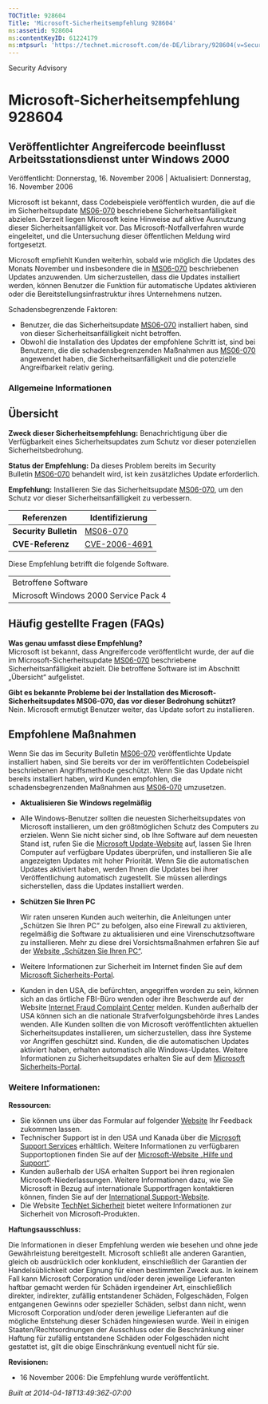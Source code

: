```yaml
---
TOCTitle: 928604
Title: 'Microsoft-Sicherheitsempfehlung 928604'
ms:assetid: 928604
ms:contentKeyID: 61224179
ms:mtpsurl: 'https://technet.microsoft.com/de-DE/library/928604(v=Security.10)'
---
```


Security Advisory

Microsoft-Sicherheitsempfehlung 928604
======================================

Veröffentlichter Angreifercode beeinflusst Arbeitsstationsdienst unter Windows 2000
-----------------------------------------------------------------------------------

Veröffentlicht: Donnerstag, 16. November 2006 | Aktualisiert: Donnerstag, 16. November 2006

Microsoft ist bekannt, dass Codebeispiele veröffentlich wurden, die auf die im Sicherheitsupdate [MS06-070](http://www.microsoft.com/germany/technet/sicherheit/bulletins/ms06-070.mspx) beschriebene Sicherheitsanfälligkeit abzielen. Derzeit liegen Microsoft keine Hinweise auf aktive Ausnutzung dieser Sicherheitsanfälligkeit vor. Das Microsoft-Notfallverfahren wurde eingeleitet, und die Untersuchung dieser öffentlichen Meldung wird fortgesetzt.  

Microsoft empfiehlt Kunden weiterhin, sobald wie möglich die Updates des Monats November und insbesondere die in [MS06-070](http://www.microsoft.com/germany/technet/sicherheit/bulletins/ms06-070.mspx) beschriebenen Updates anzuwenden. Um sicherzustellen, dass die Updates installiert werden, können Benutzer die Funktion für automatische Updates aktivieren oder die Bereitstellungsinfrastruktur ihres Unternehmens nutzen.

Schadensbegrenzende Faktoren:

-   Benutzer, die das Sicherheitsupdate [MS06-070](http://www.microsoft.com/germany/technet/sicherheit/bulletins/ms06-070.mspx) installiert haben, sind von dieser Sicherheitsanfälligkeit nicht betroffen.
-   Obwohl die Installation des Updates der empfohlene Schritt ist, sind bei Benutzern, die die schadensbegrenzenden Maßnahmen aus [MS06-070](http://www.microsoft.com/germany/technet/sicherheit/bulletins/ms06-070.mspx) angewendet haben, die Sicherheitsanfälligkeit und die potenzielle Angreifbarkeit relativ gering.

### Allgemeine Informationen

Übersicht
---------

**Zweck dieser Sicherheitsempfehlung:** Benachrichtigung über die Verfügbarkeit eines Sicherheitsupdates zum Schutz vor dieser potenziellen Sicherheitsbedrohung.

**Status der Empfehlung:** Da dieses Problem bereits im Security Bulletin [MS06-070](http://www.microsoft.com/germany/technet/sicherheit/bulletins/ms06-070.mspx) behandelt wird, ist kein zusätzliches Update erforderlich.

**Empfehlung:** Installieren Sie das Sicherheitsupdate [MS06-070](http://www.microsoft.com/germany/technet/sicherheit/bulletins/ms06-070.mspx), um den Schutz vor dieser Sicherheitsanfälligkeit zu verbessern.

| Referenzen            | Identifizierung                                                                         |
|-----------------------|-----------------------------------------------------------------------------------------|
| **Security Bulletin** | [MS06-070](http://www.microsoft.com/germany/technet/sicherheit/bulletins/ms06-070.mspx) |
| **CVE-Referenz**      | [CVE-2006-4691](http://www.cve.mitre.org/cgi-bin/cvename.cgi?name=cve-2006-4691)        |

Diese Empfehlung betrifft die folgende Software.

|                                       |
|---------------------------------------|
| Betroffene Software                   |
| Microsoft Windows 2000 Service Pack 4 |

Häufig gestellte Fragen (FAQs)
------------------------------

**Was genau umfasst diese Empfehlung?**  
Microsoft ist bekannt, dass Angreifercode veröffentlicht wurde, der auf die im Microsoft-Sicherheitsupdate [MS06-070](http://www.microsoft.com/germany/technet/sicherheit/bulletins/ms06-070.mspx) beschriebene Sicherheitsanfälligkeit abzielt. Die betroffene Software ist im Abschnitt „Übersicht“ aufgelistet.

**Gibt es bekannte Probleme bei der Installation des Microsoft-Sicherheitsupdates MS06-070, das vor dieser Bedrohung schützt?**  
Nein. Microsoft ermutigt Benutzer weiter, das Update sofort zu installieren.

Empfohlene Maßnahmen
--------------------

Wenn Sie das im Security Bulletin [MS06-070](http://www.microsoft.com/germany/technet/sicherheit/bulletins/ms06-070.mspx) veröffentlichte Update installiert haben, sind Sie bereits vor der im veröffentlichten Codebeispiel beschriebenen Angriffsmethode geschützt. Wenn Sie das Update nicht bereits installiert haben, wird Kunden empfohlen, die schadensbegrenzenden Maßnahmen aus [MS06-070](http://www.microsoft.com/germany/technet/sicherheit/bulletins/ms06-070.mspx) umzusetzen.

-   **Aktualisieren Sie Windows regelmäßig**
-   Alle Windows-Benutzer sollten die neuesten Sicherheitsupdates von Microsoft installieren, um den größtmöglichen Schutz des Computers zu erzielen. Wenn Sie nicht sicher sind, ob Ihre Software auf dem neuesten Stand ist, rufen Sie die [Microsoft Update-Website](http://update.microsoft.com/microsoftupdate) auf, lassen Sie Ihren Computer auf verfügbare Updates überprüfen, und installieren Sie alle angezeigten Updates mit hoher Priorität. Wenn Sie die automatischen Updates aktiviert haben, werden Ihnen die Updates bei ihrer Veröffentlichung automatisch zugestellt. Sie müssen allerdings sicherstellen, dass die Updates installiert werden.
-   **Schützen Sie Ihren PC**

    Wir raten unseren Kunden auch weiterhin, die Anleitungen unter „Schützen Sie Ihren PC“ zu befolgen, also eine Firewall zu aktivieren, regelmäßig die Software zu aktualisieren und eine Virenschutzsoftware zu installieren. Mehr zu diese drei Vorsichtsmaßnahmen erfahren Sie auf der [Website „Schützen Sie Ihren PC“](http://www.microsoft.com/germany/protect).

-   Weitere Informationen zur Sicherheit im Internet finden Sie auf dem [Microsoft Sicherheits-Portal](http://www.microsoft.com/germany/sicherheit/).
-   Kunden in den USA, die befürchten, angegriffen worden zu sein, können sich an das örtliche FBI-Büro wenden oder ihre Beschwerde auf der Website [Internet Fraud Complaint Center](http://www.ifccfbi.gov/index.asp) melden. Kunden außerhalb der USA können sich an die nationale Strafverfolgungsbehörde ihres Landes wenden.
    Alle Kunden sollten die von Microsoft veröffentlichten aktuellen Sicherheitsupdates installieren, um sicherzustellen, dass ihre Systeme vor Angriffen geschützt sind. Kunden, die die automatischen Updates aktiviert haben, erhalten automatisch alle Windows-Updates. Weitere Informationen zu Sicherheitsupdates erhalten Sie auf dem [Microsoft Sicherheits-Portal](http://www.microsoft.com/germany/sicherheit/).

### Weitere Informationen:

**Ressourcen:**

-   Sie können uns über das Formular auf folgender [Website](https://support.microsoft.com/common/survey.aspx?scid=sw;en;1257&showpage=1&ws=technet&sd=tech) Ihr Feedback zukommen lassen.
-   Technischer Support ist in den USA und Kanada über die [Microsoft Support Services](http://go.microsoft.com/fwlink/?linkid=21131) erhältlich. Weitere Informationen zu verfügbaren Supportoptionen finden Sie auf der [Microsoft-Website „Hilfe und Support“](http://support.microsoft.com/).
-   Kunden außerhalb der USA erhalten Support bei ihren regionalen Microsoft-Niederlassungen. Weitere Informationen dazu, wie Sie Microsoft in Bezug auf internationale Supportfragen kontaktieren können, finden Sie auf der [International Support-Website](http://go.microsoft.com/fwlink/?linkid=21155).
-   Die Website [TechNet Sicherheit](http://www.microsoft.com/germany/technet/sicherheit/default.mspx) bietet weitere Informationen zur Sicherheit von Microsoft-Produkten.

**Haftungsausschluss:**

Die Informationen in dieser Empfehlung werden wie besehen und ohne jede Gewährleistung bereitgestellt. Microsoft schließt alle anderen Garantien, gleich ob ausdrücklich oder konkludent, einschließlich der Garantien der Handelsüblichkeit oder Eignung für einen bestimmten Zweck aus. In keinem Fall kann Microsoft Corporation und/oder deren jeweilige Lieferanten haftbar gemacht werden für Schäden irgendeiner Art, einschließlich direkter, indirekter, zufällig entstandener Schäden, Folgeschäden, Folgen entgangenen Gewinns oder spezieller Schäden, selbst dann nicht, wenn Microsoft Corporation und/oder deren jeweilige Lieferanten auf die mögliche Entstehung dieser Schäden hingewiesen wurde. Weil in einigen Staaten/Rechtsordnungen der Ausschluss oder die Beschränkung einer Haftung für zufällig entstandene Schäden oder Folgeschäden nicht gestattet ist, gilt die obige Einschränkung eventuell nicht für sie.

**Revisionen:**

-   16 November 2006: Die Empfehlung wurde veröffentlicht.

*Built at 2014-04-18T13:49:36Z-07:00*
